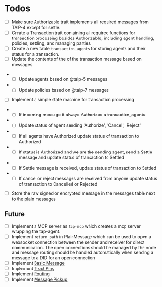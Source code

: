 # Todos
- [ ] Make sure Authorizable trait implements all required messages from TAIP-4 except for settle.
- [ ] Create a Transaction trait containing all required functions for transaction processing besides Authorizable, including agent handling, policies, settling, and managing parties.
- [ ] Create a new table `transaction_agents` for storing agents and their status for a transaction.
- [ ] Update the contents of the of the transaction message based on messages
- - [ ] Update agents based on @taip-5 messages
- - [ ] Update policies based on @taip-7 messages
- [ ] Implement a simple state machine for transaction processing
- - [ ] If incoming message it always Authorizes a transaction_agents
- - [ ] Update status of agent sending 'Authorize', 'Cancel', 'Reject'
- - [ ] If all agents have Authorized update status of transaction to Authorized
- - [ ] If status is Authorized and we are the sending agent, send a Settle message and update status of transaction to Settled
- - [ ] If Settle message is received, update status of transaction to Settled
- - [ ] If cancel or reject messages are received from anyone update status of transaction to Cancelled or Rejected
- [ ] Store the raw signed or encrypted message in the messages table next to the plain messages


## Future
- [ ] Implement a MCP server as `tap-mcp` which creates a mcp server wrapping the tap-agent.
- [ ] Implement `return_path` in PlainMessage which can be used to open a websocket connection between the sender and receiver for direct communication. The open connections should be managed by the node and message routing should be handled automatically when sending a message to a DID for an open connection
- [ ] Implement [Basic Message](https://didcomm.org/basicmessage/2.0/)
- [ ] Implement [Trust Ping](https://identity.foundation/didcomm-messaging/spec/#trust-ping-protocol-20)
- [ ] Implement [Routing](https://identity.foundation/didcomm-messaging/spec/#routing-protocol-20)
- [ ] Implement [Message Pickup](https://didcomm.org/messagepickup/4.0/)
